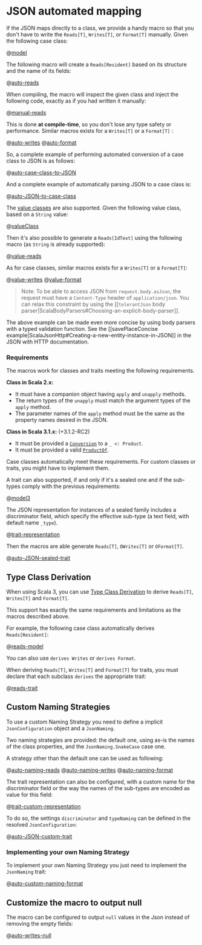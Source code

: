 <!--- Copyright (C) from 2022 The Play Framework Contributors <https://github.com/playframework>, 2011-2021 Lightbend Inc. <https://www.lightbend.com> -->
# JSON automated mapping

If the JSON maps directly to a class, we provide a handy macro so that you don't have to write the `Reads[T]`, `Writes[T]`, or `Format[T]` manually. Given the following case class:

@[model](code/ScalaJsonAutomatedSpec.scala)

The following macro will create a `Reads[Resident]` based on its structure and the name of its fields:

@[auto-reads](code/ScalaJsonAutomatedSpec.scala)

When compiling, the macro will inspect the given class and
inject the following code, exactly as if you had written it manually:

@[manual-reads](code/ScalaJsonAutomatedSpec.scala)

This is done **at compile-time**, so you don't lose any type safety or performance.
Similar macros exists for a `Writes[T]` or a `Format[T]` :

@[auto-writes](code/ScalaJsonAutomatedSpec.scala)
@[auto-format](code/ScalaJsonAutomatedSpec.scala)

So, a complete example of performing automated conversion of a case class to JSON is as follows:

@[auto-case-class-to-JSON](code/ScalaJsonAutomatedSpec.scala)

And a complete example of automatically parsing JSON to a case class is:

@[auto-JSON-to-case-class](code/ScalaJsonAutomatedSpec.scala)

The [value classes](https://docs.scala-lang.org/overviews/core/value-classes.html) are also supported. Given the following value class, based on a `String` value:

@[valueClass](code-2/Scala2JsonAutomatedSpec.scala)

Then it's also possible to generate a `Reads[IdText]` using the following macro (as `String` is already supported):

@[value-reads](code-2/Scala2JsonAutomatedSpec.scala)

As for case classes, similar macros exists for a `Writes[T]` or a `Format[T]`:

@[value-writes](code-2/Scala2JsonAutomatedSpec.scala)
@[value-format](code-2/Scala2JsonAutomatedSpec.scala)

> Note: To be able to access JSON from `request.body.asJson`, the request must have a `Content-Type` header of `application/json`. You can relax this constraint by using the [[`tolerantJson` body parser|ScalaBodyParsers#Choosing-an-explicit-body-parser]].

The above example can be made even more concise by using body parsers with a typed validation function. See the [[savePlaceConcise example|ScalaJsonHttp#Creating-a-new-entity-instance-in-JSON]] in the JSON with HTTP documentation. 

### Requirements

The macros work for classes and traits meeting the following requirements.

**Class in Scala 2.x:**

- It must have a companion object having `apply` and `unapply` methods.
- The return types of the `unapply` must match the argument types of the `apply` method.
- The parameter names of the `apply` method must be the same as the property names desired in the JSON.

**Class in Scala 3.1.x:** (+3.1.2-RC2)

- It must be provided a [`Conversion`](https://dotty.epfl.ch/api/scala/Conversion.html) to a `_ <: Product`.
- It must be provided a valid [`ProductOf`](https://dotty.epfl.ch/api/scala/deriving/Mirror$.html#ProductOf-0).

Case classes automatically meet these requirements. For custom classes or traits, you might have to implement them.

A trait can also supported, if and only if it's a sealed one and if the sub-types comply with the previous requirements:

@[model3](code/ScalaJsonAutomatedSpec.scala)

The JSON representation for instances of a sealed family includes a discriminator field, which specify the effective sub-type (a text field, with default name `_type`).

@[trait-representation](code/ScalaJsonAutomatedSpec.scala)

Then the macros are able generate `Reads[T]`, `OWrites[T]` or `OFormat[T]`.

@[auto-JSON-sealed-trait](code/ScalaJsonAutomatedSpec.scala)

## Type Class Derivation

When using Scala 3, you can use [Type Class Derivation](https://docs.scala-lang.org/scala3/reference/contextual/derivation.html) to derive `Reads[T]`, `Writes[T]` and `Format[T]`.

This support has exactly the same requirements and limitations as the macros described above.

For example, the following case class automatically derives `Reads[Resident]`:

@[reads-model](code-3/Scala3JsonAutomatedSpec.scala)

You can also use `derives Writes` or `derives Format`.

When deriving `Reads[T]`, `Writes[T]` and `Format[T]` for traits, you must declare that each subclass `derives` the appropriate trait:

@[reads-trait](code-3/Scala3JsonAutomatedSpec.scala)

## Custom Naming Strategies

To use a custom Naming Strategy you need to define a implicit `JsonConfiguration` object and a `JsonNaming`.

Two naming strategies are provided: the default one, using as-is the names of the class properties,
and the `JsonNaming.SnakeCase` case one.

A strategy other than the default one can be used as following:

@[auto-naming-reads](code/ScalaJsonAutomatedSpec.scala)
@[auto-naming-writes](code/ScalaJsonAutomatedSpec.scala)
@[auto-naming-format](code/ScalaJsonAutomatedSpec.scala)

The trait representation can also be configured, with a custom name for the discriminator field or the way the names of the sub-types are encoded as value for this field:

@[trait-custom-representation](code/ScalaJsonAutomatedSpec.scala)

To do so, the settings `discriminator` and `typeNaming` can be defined in the resolved `JsonConfiguration`:

@[auto-JSON-custom-trait](code/ScalaJsonAutomatedSpec.scala)

### Implementing your own Naming Strategy

To implement your own Naming Strategy you just need to implement the `JsonNaming` trait:

@[auto-custom-naming-format](code/ScalaJsonAutomatedSpec.scala)

## Customize the macro to output null

The macro can be configured to output `null` values in the Json instead of removing the empty fields:

@[auto-writes-null](code/ScalaJsonAutomatedSpec.scala)
